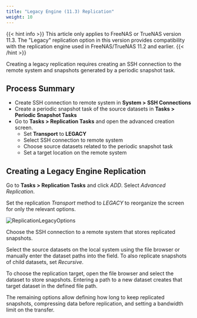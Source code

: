 ```yaml
---
title: "Legacy Engine (11.3) Replication"
weight: 10
---
```


{{< hint info >}}
This article only applies to FreeNAS or TrueNAS version 11.3.
The "Legacy" replication option in this version provides compatibility with the replication engine used in FreeNAS/TrueNAS 11.2 and earlier.
{{< /hint >}}

Creating a legacy replication requires creating an SSH connection to the remote system and snapshots generated by a periodic snapshot task.

## Process Summary

* Create SSH connection to remote system in **System > SSH Connections**
* Create a periodic snapshot task of the source datasets in **Tasks > Periodic Snapshot Tasks**
* Go to **Tasks > Replication Tasks** and open the advanced creation screen.
  * Set **Transport** to **LEGACY**
  * Select SSH connection to remote system
  * Choose source datasets related to the periodic snapshot task
  * Set a target location on the remote system

## Creating a Legacy Engine Replication

Go to **Tasks > Replication Tasks** and click *ADD*.
Select *Advanced Replication*.

Set the replication *Transport* method to *LEGACY* to reorganize the screen for only the relevant options.

![ReplicationLegacyOptions](/images/CORE/11.3/TasksReplicationLegacy.png "Legacy Replication Options")

Choose the SSH connection to a remote system that stores replicated snapshots.

Select the source datasets on the local system using the file browser or manually enter the dataset paths into the field.
To also replicate snapshots of child datasets, set *Recursive*.

To choose the replication target, open the file browser and select the dataset to store snapshots.
Entering a path to a new dataset creates that target dataset in the defined file path.

The remaining options allow defining how long to keep replicated snapshots, compressing data before replication, and setting a bandwidth limit on the transfer.
